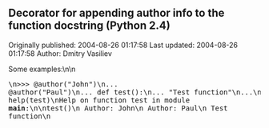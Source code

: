 ## Decorator for appending author info to the function docstring (Python 2.4) 
Originally published: 2004-08-26 01:17:58 
Last updated: 2004-08-26 01:17:58 
Author: Dmitry Vasiliev 
 
Some examples:\n\n<pre>\n>>> @author("John")\n... @author("Paul")\n... def test():\n...     "Test function"\n...\n>>> help(test)\nHelp on function test in module __main__:\n\ntest()\n    Author: John\n    Author: Paul\n    Test function\n</pre>